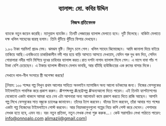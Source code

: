 <div align=center><h2 align=center>ব্যালান্স: মো. কবির উদ্দিন</h4><h3 align=center>নিজস্ব প্রতিবেদক</h3>
</div>

ব্যাংকে নতুন জয়েন করেছি। ম্যানুয়াল ব্যাংকিং। তিনটি লেজারের ব্যালান্স মেলাতে হবে। দুটি মিলেছে। বাকিটা মেলাতে দক্ষ খলিল সাহেবের দ্বারস্থ হলাম। তিনি খুঁটিয়ে খুঁটিয়ে ফিগার দেখছেন।

১.৮০ টাকা গরমিল! প্রচণ্ড মেঘ। ঝমঝম বৃষ্টি। বিদ্যুৎ চলে গেল। খলিল সাহেব ঝিমোচ্ছেন। আমি জানালা দিয়ে বাইরে তাকিয়ে আছি।এনজিওতে চাকরিকালীন নদী পার হয়ে বাড়ি আসতে আসতে দেখতাম, যেদিন গরু দুধ কম দিত, সেদিন গোয়ালারা নদীর পানি মিশিয়ে দুধের চাহিদার ব্যালান্স করত।রাত দশটা নাগাদ ব্যালান্স মিলে গেল। এ মাসে বাবা পাঁচ শ টাকা বেশি চেয়েছেন। এ টাকার ব্যালান্স কীভাবে মেলাব ভাবছি, আর হাঁটছি হাউজিংয়ের এক রুমের বাসার দিকে।

সেখানে লাল-নীল সংসারে স্ত্রী অপেক্ষা করছে!

[নিয়ম: ১০০ শব্দের গল্প লিখুন প্রথম আলোর সাহিত্য অনলাইন ম্যাগাজিন অন্য আলো ডটকমের জন্য। নিজের ফেসবুকের টাইমলাইনে পাবলিক করে প্রকাশ করুন। #শশব্দগল্প #ছোট্টগল্প #অন্যআলো দিতে পারেন। এই তিনটা হ্যাশট্যাশগের যেকোনো একটা থাকলে আমরা ধরে নেব এটা আপনারা অন্য আলোডট কমে প্রকাশ করতে দিতে রাজি আছেন। আপনি গল্প লিখে ফেসবুকের সাত বন্ধুকে চ্যালেঞ্জ জানাবেন। তাঁদের ট্যাগ করবেন। যাঁদের ট্যাগ করবেন, তাঁরা আবার শত শব্দের একটা গল্প নিজেদের টাইমলাইনে পোস্ট করবেন। আর নিয়মকানুনগুলো গল্পের নিচে কপি পেস্ট করে দেবেন। পেশাদার লেখক হতে হবে, এমন নয়। বরং নতুন প্রতিভা, নতুন লেখক লেখা শুরু করুক...। কেউ সরাসরিও লেখা পাঠাতে পারেন: info@onnoalo.com alimazij@gmail.com]

